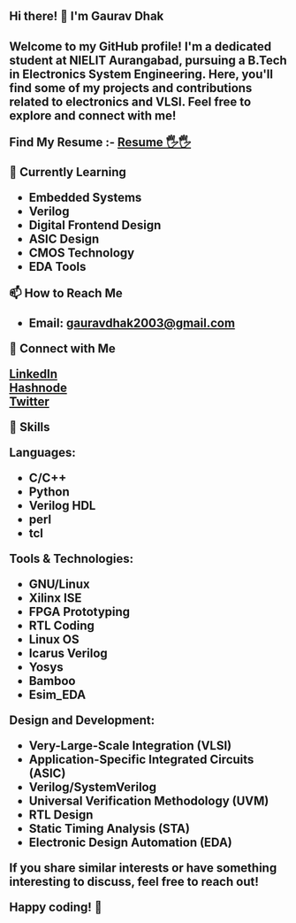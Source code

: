 

<h2>Hi there! 👋 I'm Gaurav Dhak<h2/>

Welcome to my GitHub profile! I'm a dedicated student at NIELIT Aurangabad, pursuing a B.Tech in Electronics System Engineering. Here, you'll find some of my projects and contributions related to electronics and VLSI. Feel free to explore and connect with me!

**Find My Resume :-**
[Resume 🖐️🖐️](https://drive.google.com/file/d/1IZ-2fU8YzG0paBWlv4D_MjpgSOuar2Ip/view?usp=sharing)

🌱 **Currently Learning**

- Embedded Systems
- Verilog
- Digital Frontend Design
- ASIC Design
- CMOS Technology
- EDA Tools 

📫 **How to Reach Me**

- Email: gauravdhak2003@gmail.com

🔗 **Connect with Me**

[LinkedIn](https://www.linkedin.com/in/gauravdhak/)  
[Hashnode](https://gaurav789.hashnode.dev)  
[Twitter](https://twitter.com/GauravDhak)

🚀 **Skills**

**Languages:**
- C/C++
- Python
- Verilog HDL
- perl
- tcl

**Tools & Technologies:**
- GNU/Linux
- Xilinx ISE
- FPGA Prototyping
- RTL Coding
- Linux OS
- Icarus Verilog
- Yosys
- Bamboo
- Esim_EDA

**Design and Development:**
- Very-Large-Scale Integration (VLSI)
- Application-Specific Integrated Circuits (ASIC)
- Verilog/SystemVerilog
- Universal Verification Methodology (UVM)
- RTL Design
- Static Timing Analysis (STA)
- Electronic Design Automation (EDA)


If you share similar interests or have something interesting to discuss, feel free to reach out!

Happy coding! 🚀
```
